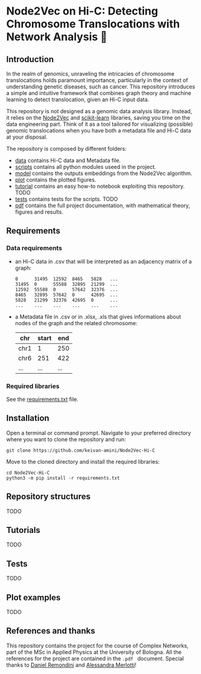 # Node2Vec on Hi-C: Detecting Chromosome Translocations with Network Analysis 🧬
## Introduction
In the realm of genomics, unraveling the intricacies of chromosome translocations holds paramount importance, particularly in the context of understanding genetic diseases, such as cancer. This repository introduces a simple and intuitive framework that combines graph theory and machine learning to detect translocation, given an Hi-C input data.

This repository is not designed as a genomic data analysis library. Instead, it relies on the [Node2Vec](https://github.com/eliorc/node2vec) and [scikit-learn](https://scikit-learn.org/stable/) libraries, saving you time on the data engineering part. Think of it as a tool tailored for visualizing (possible) genomic translocations when you have both a metadata file and Hi-C data at your disposal.

The repository is composed by different folders:
* [data](https://github.com/keivan-amini/Node2Vec-Hi-C/tree/main/data) contains Hi-C data and Metadata file.
* [scripts](https://github.com/keivan-amini/Node2Vec-Hi-C/tree/main/scripts) contains all python modules useed in the project.
* [model](https://github.com/keivan-amini/Node2Vec-Hi-C/tree/main/model) contains the outputs embeddings from the Node2Vec algorithm.
* [plot](https://github.com/keivan-amini/Node2Vec-Hi-C/tree/main/plot) contains the plotted figures.
* [tutorial](https://github.com/keivan-amini/Node2Vec-Hi-C/tree/main/tutorial) contains an easy how-to notebook exploiting this repository. TODO
* [tests](https://github.com/keivan-amini/Node2Vec-Hi-C/tree/main/tests) contains tests for the scripts. TODO
* [pdf](https://github.com/keivan-amini/Node2Vec-Hi-C/tree/main/pdf) contains the full project documentation, with mathematical theory, figures and results.


## Requirements
### Data requirements
* an Hi-C data in .csv that will be interpreted as an adjacency matrix of a graph:

      0      31495  12592  8465   5828   ...
      31495  0      55588  32895  21299  ...
      12592  55588  0      57642  32376  ...
      8465   32895  57642  0      42695  ...
      5828   21299  32376  42695  0      ...
      ...    ...    ...    ...    ...    ...


* a Metadata file in .csv or in .xlsx, .xls that gives informations about nodes of the graph and the related chromosome:

    |   chr |   start |   end |
    |-------|---------|-------|
    |  chr1 |       1 |   250 |
    |  chr6 |     251 |   422 |
    |   ... |     ... |   ... |

### Required libraries
See the [requirements.txt](https://github.com/keivan-amini/Node2Vec-Hi-C/blob/main/requirements.txt) file.

## Installation
Open a terminal or command prompt. Navigate to your preferred directory where you want to clone the repository and run:
```
git clone https://github.com/keivan-amini/Node2Vec-Hi-C
```
Move to the cloned directory and install the required libraries:
```
cd Node2Vec-Hi-C
python3 -m pip install -r requirements.txt
```
## Repository structures
TODO
## Tutorials
TODO
## Tests
TODO
## Plot examples
TODO
## References and thanks
This repository contains the project for the course of Complex Networks, part of the MSc in Applied Physics at the University of Bologna. All the references for the project are contained in the  `.pdf ` document. Special thanks to [Daniel Remondini](https://www.unibo.it/sitoweb/daniel.remondini) and [Alessandra Merlotti](https://www.unibo.it/sitoweb/alessandra.merlotti2)!
